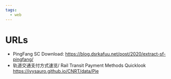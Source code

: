 ```yaml
---
tags:
  - web
---
```


# URLs

- PingFang SC Download: https://blog.dsrkafuu.net/post/2020/extract-sf-pingfang/
- 轨道交通支付方式速览/ Rail Transit Payment Methods Quicklook https://ivysauro.github.io/CNRT/data/Pie